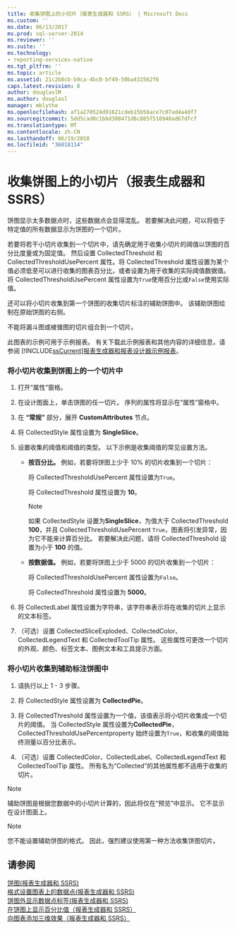 ```yaml
---
title: 收集饼图上的小切片（报表生成器和 SSRS） | Microsoft Docs
ms.custom: ''
ms.date: 06/13/2017
ms.prod: sql-server-2014
ms.reviewer: ''
ms.suite: ''
ms.technology:
- reporting-services-native
ms.tgt_pltfrm: ''
ms.topic: article
ms.assetid: 21c2b8cb-b9ca-4bc0-bf49-50ba432562f6
caps.latest.revision: 8
author: douglaslM
ms.author: douglasl
manager: mblythe
ms.openlocfilehash: af1a270524d91621cdeb15b56ace7c07ad4a4df7
ms.sourcegitcommit: 5dd5cad0c1bbd308471d6c885f516948ad67dfcf
ms.translationtype: MT
ms.contentlocale: zh-CN
ms.lasthandoff: 06/19/2018
ms.locfileid: "36018114"
---
```

# <a name="collect-small-slices-on-a-pie-chart-report-builder-and-ssrs"></a>收集饼图上的小切片（报表生成器和 SSRS）
  饼图显示太多数据点时，这些数据点会显得混乱。 若要解决此问题，可以将低于特定值的所有数据显示为饼图的一个切片。  
  
 若要将若干小切片收集到一个切片中，请先确定用于收集小切片的阈值以饼图的百分比度量或为固定值。 然后设置 CollectedThreshold 和 CollectedThresholdUsePercent 属性。将 CollectedThreshold 属性设置为某个值必须低至可以进行收集的图表百分比，或者设置为用于收集的实际阈值数据值。 将 CollectedThresholdUsePercent 属性设置为`True`使用百分比或`False`使用实际值。  
  
 还可以将小切片收集到第一个饼图的收集切片标注的辅助饼图中。 该辅助饼图绘制在原始饼图的右侧。  
  
 不能将漏斗图或棱锥图的切片组合到一个切片。  
  
 此图表的示例可用于示例报表。 有关下载此示例报表和其他内容的详细信息，请参阅 [!INCLUDE[ssCurrent](../../includes/sscurrent-md.md)][报表生成器和报表设计器示例报表](http://go.microsoft.com/fwlink/?LinkId=198283)。  
  
### <a name="to-collect-small-slices-into-a-single-slice-on-a-pie-chart"></a>将小切片收集到饼图上的一个切片中  
  
1.  打开“属性”窗格。  
  
2.  在设计图面上，单击饼图的任一切片。 序列的属性将显示在“属性”窗格中。  
  
3.  在 **“常规”** 部分，展开 **CustomAttributes** 节点。  
  
4.  将 CollectedStyle 属性设置为 **SingleSlice**。  
  
5.  设置收集的阈值和阈值的类型。 以下示例是收集阈值的常见设置方法。  
  
    -   **按百分比。** 例如，若要将饼图上少于 10% 的切片收集到一个切片：  
  
         将 CollectedThresholdUsePercent 属性设置为`True`。  
  
         将 CollectedThreshold 属性设置为 **10**。  
  
        > [!NOTE]  
        >  如果 CollectedStyle 设置为**SingleSlice**，为值大于 CollectedThreshold **100**，并且 CollectedThresholdUsePercent `True`，图表将引发异常，因为它不能来计算百分比。 若要解决此问题，请将 CollectedThreshold 设置为小于 **100** 的值。  
  
    -   **按数据值。** 例如，若要将饼图上少于 5000 的切片收集到一个切片：  
  
         将 CollectedThresholdUsePercent 属性设置为`False`。  
  
         将 CollectedThreshold 属性设置为 **5000**。  
  
6.  将 CollectedLabel 属性设置为字符串，该字符串表示将在收集的切片上显示的文本标签。  
  
7.  （可选）设置 CollectedSliceExploded、CollectedColor、CollectedLegendText 和 CollectedToolTip 属性。 这些属性可更改一个切片的外观、颜色、标签文本、图例文本和工具提示方面。  
  
### <a name="to-collect-small-slices-into-a-secondary-callout-pie-chart"></a>将小切片收集到辅助标注饼图中  
  
1.  请执行以上 1 - 3 步骤。  
  
2.  将 CollectedStyle 属性设置为 **CollectedPie**。  
  
3.  将 CollectedThreshold 属性设置为一个值，该值表示将小切片收集成一个切片的阈值。 当 CollectedStyle 属性设置为**CollectedPie**，CollectedThresholdUsePercentproperty 始终设置为`True`，和收集的阈值始终测量以百分比表示。  
  
4.  （可选）设置 CollectedColor、CollectedLabel、CollectedLegendText 和 CollectedToolTip 属性。 所有名为“Collected”的其他属性都不适用于收集的切片。  
  
> [!NOTE]  
>  辅助饼图是根据您数据中的小切片计算的，因此将仅在“预览”中显示。 它不显示在设计图面上。  
  
> [!NOTE]  
>  您不能设置辅助饼图的格式。 因此，强烈建议使用第一种方法收集饼图切片。  
  
## <a name="see-also"></a>请参阅  
 [饼图&#40;报表生成器和 SSRS&#41;](charts-report-builder-and-ssrs.md)   
 [格式设置图表上的数据点&#40;报表生成器和 SSRS&#41;](formatting-data-points-on-a-chart-report-builder-and-ssrs.md)   
 [饼图外显示数据点标签&#40;报表生成器和 SSRS&#41;](display-data-point-labels-outside-a-pie-chart-report-builder-and-ssrs.md)   
 [在饼图上显示百分比值（报表生成器和 SSRS）](display-percentage-values-on-a-pie-chart-report-builder-and-ssrs.md)   
 [向图表添加三维效果（报表生成器和 SSRS）](chart-effects-add-3d-effects-report-builder.md)  
  
  